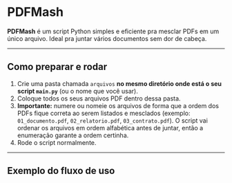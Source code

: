# PDFMash

**PDFMash** é um script Python simples e eficiente pra mesclar PDFs em um único arquivo. Ideal pra juntar vários documentos sem dor de cabeça.

---

## Como preparar e rodar

1. Crie uma pasta chamada `arquivos` **no mesmo diretório onde está o seu script `main.py`** (ou o nome que você usar).
2. Coloque todos os seus arquivos PDF dentro dessa pasta.
3. **Importante:** numere ou nomeie os arquivos de forma que a ordem dos PDFs fique correta ao serem listados e mesclados (exemplo: `01_documento.pdf`, `02_relatorio.pdf`, `03_contrato.pdf`). O script vai ordenar os arquivos em ordem alfabética antes de juntar, então a enumeração garante a ordem certinha.
4. Rode o script normalmente.

---

## Exemplo do fluxo de uso
